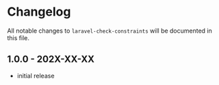 # Changelog

All notable changes to `laravel-check-constraints` will be documented in this file.

## 1.0.0 - 202X-XX-XX

- initial release
